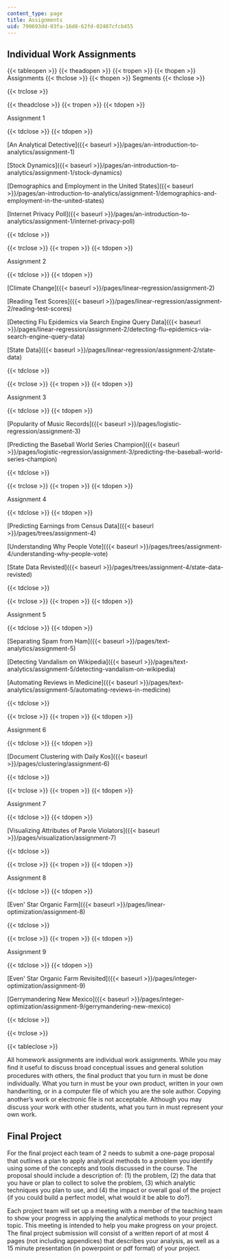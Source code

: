 ```yaml
---
content_type: page
title: Assignments
uid: 790693dd-03fa-16d8-62fd-02407cfcb455
---
```


Individual Work Assignments
---------------------------

{{< tableopen >}}
{{< theadopen >}}
{{< tropen >}}
{{< thopen >}}
Assignments
{{< thclose >}}
{{< thopen >}}
Segments
{{< thclose >}}

{{< trclose >}}

{{< theadclose >}}
{{< tropen >}}
{{< tdopen >}}


Assignment 1


{{< tdclose >}}
{{< tdopen >}}


[An Analytical Detective]({{< baseurl >}}/pages/an-introduction-to-analytics/assignment-1)

[Stock Dynamics]({{< baseurl >}}/pages/an-introduction-to-analytics/assignment-1/stock-dynamics)

[Demographics and Employment in the United States]({{< baseurl >}}/pages/an-introduction-to-analytics/assignment-1/demographics-and-employment-in-the-united-states)

[Internet Privacy Poll]({{< baseurl >}}/pages/an-introduction-to-analytics/assignment-1/internet-privacy-poll)


{{< tdclose >}}

{{< trclose >}}
{{< tropen >}}
{{< tdopen >}}


Assignment 2


{{< tdclose >}}
{{< tdopen >}}


[Climate Change]({{< baseurl >}}/pages/linear-regression/assignment-2)

[Reading Test Scores]({{< baseurl >}}/pages/linear-regression/assignment-2/reading-test-scores)

[Detecting Flu Epidemics via Search Engine Query Data]({{< baseurl >}}/pages/linear-regression/assignment-2/detecting-flu-epidemics-via-search-engine-query-data)

[State Data]({{< baseurl >}}/pages/linear-regression/assignment-2/state-data)


{{< tdclose >}}

{{< trclose >}}
{{< tropen >}}
{{< tdopen >}}


Assignment 3


{{< tdclose >}}
{{< tdopen >}}


[Popularity of Music Records]({{< baseurl >}}/pages/logistic-regression/assignment-3)

[Predicting the Baseball World Series Champion]({{< baseurl >}}/pages/logistic-regression/assignment-3/predicting-the-baseball-world-series-champion)


{{< tdclose >}}

{{< trclose >}}
{{< tropen >}}
{{< tdopen >}}


Assignment 4


{{< tdclose >}}
{{< tdopen >}}


[Predicting Earnings from Census Data]({{< baseurl >}}/pages/trees/assignment-4)

[Understanding Why People Vote]({{< baseurl >}}/pages/trees/assignment-4/understanding-why-people-vote)

[State Data Revisted]({{< baseurl >}}/pages/trees/assignment-4/state-data-revisted)


{{< tdclose >}}

{{< trclose >}}
{{< tropen >}}
{{< tdopen >}}


Assignment 5


{{< tdclose >}}
{{< tdopen >}}


[Separating Spam from Ham]({{< baseurl >}}/pages/text-analytics/assignment-5)

[Detecting Vandalism on Wikipedia]({{< baseurl >}}/pages/text-analytics/assignment-5/detecting-vandalism-on-wikipedia)

[Automating Reviews in Medicine]({{< baseurl >}}/pages/text-analytics/assignment-5/automating-reviews-in-medicine)


{{< tdclose >}}

{{< trclose >}}
{{< tropen >}}
{{< tdopen >}}


Assignment 6


{{< tdclose >}}
{{< tdopen >}}


[Document Clustering with Daily Kos]({{< baseurl >}}/pages/clustering/assignment-6)


{{< tdclose >}}

{{< trclose >}}
{{< tropen >}}
{{< tdopen >}}


Assignment 7


{{< tdclose >}}
{{< tdopen >}}


[Visualizing Attributes of Parole Violators]({{< baseurl >}}/pages/visualization/assignment-7)


{{< tdclose >}}

{{< trclose >}}
{{< tropen >}}
{{< tdopen >}}


Assignment 8


{{< tdclose >}}
{{< tdopen >}}


[Even' Star Organic Farm]({{< baseurl >}}/pages/linear-optimization/assignment-8)


{{< tdclose >}}

{{< trclose >}}
{{< tropen >}}
{{< tdopen >}}


Assignment 9


{{< tdclose >}}
{{< tdopen >}}


[Even' Star Organic Farm Revisited]({{< baseurl >}}/pages/integer-optimization/assignment-9)

[Gerrymandering New Mexico]({{< baseurl >}}/pages/integer-optimization/assignment-9/gerrymandering-new-mexico)


{{< tdclose >}}

{{< trclose >}}

{{< tableclose >}}

All homework assignments are individual work assignments. While you may ﬁnd it useful to discuss broad conceptual issues and general solution procedures with others, the ﬁnal product that you turn in must be done individually. What you turn in must be your own product, written in your own handwriting, or in a computer ﬁle of which you are the sole author. Copying another’s work or electronic ﬁle is not acceptable. Although you may discuss your work with other students, what you turn in must represent your own work.

Final Project
-------------

For the ﬁnal project each team of 2 needs to submit a one-page proposal that outlines a plan to apply analytical methods to a problem you identify using some of the concepts and tools discussed in the course. The proposal should include a description of: (1) the problem, (2) the data that you have or plan to collect to solve the problem, (3) which analytic techniques you plan to use, and (4) the impact or overall goal of the project (if you could build a perfect model, what would it be able to do?).

Each project team will set up a meeting with a member of the teaching team to show your progress in applying the analytical methods to your project topic. This meeting is intended to help you make progress on your project. The ﬁnal project submission will consist of a written report of at most 4 pages (not including appendices) that describes your analysis, as well as a 15 minute presentation (in powerpoint or pdf format) of your project.